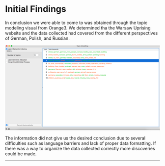 # Initial Findings

In conclusion we were able to come to was obtained through the topic modeling visual from Orange3. We determined tha the Warsaw Uprising website and the data collected had covered from the different perspectives of German, Polish, and Russian. 

![picture](imgs/Picture9.png)

The information did not give us the desired conclusion due to several difficulties such as language barriers and lack of proper data formatting. If there was a way to organize the data collected correctly more discoveries could be made. 

---

